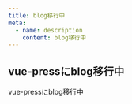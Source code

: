 ```yaml
---
title: blog移行中
meta:
  - name: description
    content: blog移行中
---
```


## vue-pressにblog移行中

vue-pressにblog移行中
